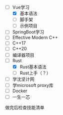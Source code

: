 
- [ ] Vue学习
	- [x] 基本语法
	- [ ] 脚手架
	- [ ] 示例项目
- [ ] SpringBoot学习
- [ ] Effective Modern C++
- [ ] C++17
- [ ] C++20
- [ ] 编译器项目
- [ ] Rust
	- [x] Rust基本语法
	- [ ] Rust上手（？）
- [ ] 学沈坚计网
- [ ] 学microsoft proxy库
- [ ] Docker
- [ ] 一生一芯

做完后检查技能清单